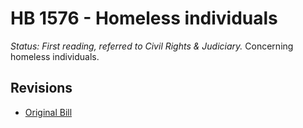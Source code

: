 # HB 1576 - Homeless individuals
*Status: First reading, referred to Civil Rights & Judiciary.*
Concerning homeless individuals.

## Revisions
* [Original Bill](1/)